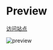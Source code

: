 # Preview

[访问站点](https://www.fanghsiu.top)

![preview](https://vercel.com/_next/image?url=%2Fapi%2Fscreenshot%3Fdark%3D0%26deploymentId%3Ddpl_DqPDMPMp9irTnYEzEjURAiDx62eh%26teamId%3Dfanghsiu%26withStatus%3D1&w=640&q=75&dpl=dpl_DCEcJkZDHE7wFgauxQF5jfkVgnwN)

<!-- ![preview](https://s1.ax1x.com/2023/04/23/p9e8RoQ.png) -->
